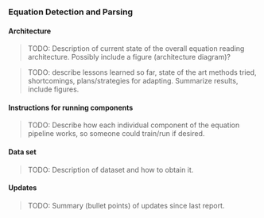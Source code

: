 ### Equation Detection and Parsing

#### Architecture

>TODO: Description of current state of the overall equation reading architecture.
Possibly include a figure (architecture diagram)?

>TODO: describe lessons learned so far, state of the art methods tried, shortcomings, plans/strategies for adapting. Summarize results, include figures.

#### Instructions for running components

>TODO: Describe how each individual component of the equation pipeline works, so someone could train/run if desired.

#### Data set

>TODO: Description of dataset and how to obtain it.

#### Updates

>TODO: Summary (bullet points) of updates since last report.
